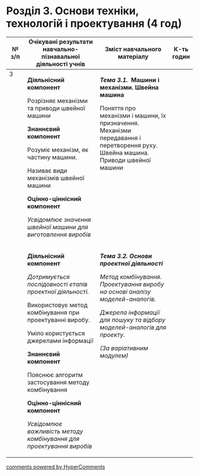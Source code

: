 <div id="hypercomments_widget" class="js-hypercomments-widget invisible"></div>

# Розділ 3. Основи техніки, технологій і проектування (4 год)

<table>
<tr>
<td width="10%" align="center"><b>№ з/п</b></td>
<td width="40%" align="center"><b>Очікувані результати навчально-пізнавальної діяльності учнів</b></td>
<td width="40%" align="center"><b>Зміст навчального матеріалу</b></td>
<td width="10%" align="center"><b>К-ть годин</b></td>
</tr>
<tbody>
<tr>
<td rowspan="2" width="10%" style="vertical-align:top !important;">3</td>
<td width="40%" style="vertical-align:top !important;">
<p><strong>Діяльнісний компонент</strong></p>
<p>Розрізняє механізми&nbsp; та приводи швейної машини</p>
<p><strong>Знаннєвий компонент</strong></p>
<p>Розуміє механізм, як частину машини.</p>
<p>Називає види механізмів швейної машини</p>
<p><strong>Оцінно-ціннісний компонент</strong></p>
<p><em>Усвідомлює значення швейної машини для виготовлення виробів</em></p>
</td>
<td width="40%" style="vertical-align:top !important;">
<p><em><strong>Тема 3.1.&nbsp; </strong></em><strong>Машини і механізми. Швейна машина&nbsp;&nbsp; </strong></p>
<p>Поняття про&nbsp; механізми і машини, їх призначення. Механізми передавання і перетворення руху. Швейна машина. Приводи швейної машини</p>
</td>
<td width="10%" style="vertical-align:top !important;"></td>
</tr>
<tr>
<td width="40%" style="vertical-align:top !important;">
<p><strong>Діяльнісний компонент</strong></p>
<p><em>Дотримується послідовності етапів проектної діяльності.</em></p>
<p>Використовує метод комбінування при проектуванні виробу.</p>
<p>Уміло користується&nbsp; джерелами інформації</p>
<p><strong>Знаннєвий компонент</strong></p>
<p>Пояснює алгоритм застосування методу комбінування</p>
<p><strong>Оцінно-ціннісний компонент</strong></p>
<p><em>Усвідомлює важливість методу комбінування для проектування виробів</em></p>
</td>
<td width="40%" style="vertical-align:top !important;">
<p><em><strong>Тема 3.2. Основи проектної діяльності</strong></em></p>
<p><em>Метод комбінування. Проектування виробу на основі аналізу моделей-аналогів.</em></p>
<p><em>Джерела інформації&nbsp; для пошуку та відбору моделей-аналогів для проекту.</em></p>
<p><em>(За варіативним модулем)</em></p>
</td>
<td width="10%" style="vertical-align:top !important;"></td>
</tr>
</table>

<div class="js-hypercomments-container">
<a href="http://hypercomments.com" class="hc-link" title="comments widget">comments powered by HyperComments</a>
</div>